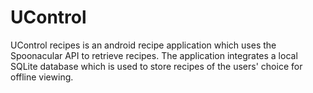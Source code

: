 # UControl

UControl recipes is an android recipe application which uses the Spoonacular API to retrieve recipes. The application integrates a local SQLite database which is used to store recipes of the users' choice for offline viewing.
